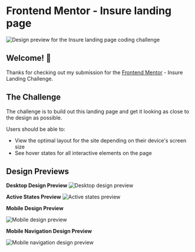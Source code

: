 # Frontend Mentor - Insure landing page

![Design preview for the Insure landing page coding challenge](./design/desktop-preview.jpg)

## Welcome! 👋

Thanks for checking out my submission for the [Frontend Mentor](https://www.frontendmentor.io) - Insure Landing Challenge.

## The Challenge

The challenge is to build out this landing page and get it looking as close to the design as possible.

Users should be able to:

- View the optimal layout for the site depending on their device's screen size
- See hover states for all interactive elements on the page

## Design Previews

**Desktop Design Preview**
![Desktop design preview](/design/desktop-design.jpg)

**Active States Preview**
![Active states preview](/design/active-states.jpg)

**Mobile Design Preview**

![Mobile design preview](/design/mobile-design.jpg)

**Mobile Navigation Design Preview**

![Mobile navigation design preview](/design/mobile-nav-design.jpg)
